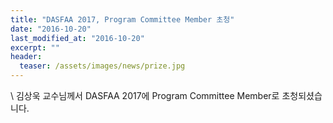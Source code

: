 ```yaml
---
title: "DASFAA 2017, Program Committee Member 초청"
date: "2016-10-20"
last_modified_at: "2016-10-20"
excerpt: ""
header:
  teaser: /assets/images/news/prize.jpg
---
```

\\
김상욱 교수님께서 DASFAA 2017에 Program Committee Member로 초청되셨습니다.